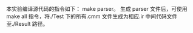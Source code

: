 本实验编译源代码的指令如下： make parser。 生成 parser 文件后，可使用 make all 指令，将./Test 下的所有.cmm 文件生成为相应.ir 中间代码文件至./Result 路径。
